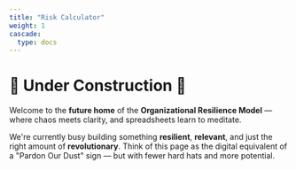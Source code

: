 ```yaml
---
title: "Risk Calculator"
weight: 1
cascade:
  type: docs
---
```



# 🚧 Under Construction 🚧

Welcome to the **future home** of the **Organizational Resilience Model** — where chaos meets clarity, and spreadsheets learn to meditate.

We're currently busy building something **resilient**, **relevant**, and just the right amount of **revolutionary**. Think of this page as the digital equivalent of a "Pardon Our Dust" sign — but with fewer hard hats and more potential.
